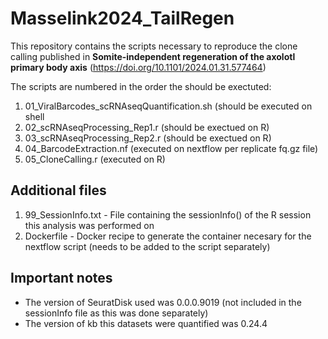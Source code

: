 # Masselink2024_TailRegen

This repository contains the scripts necessary to reproduce the clone calling published in **Somite-independent regeneration of the axolotl primary body axis** (https://doi.org/10.1101/2024.01.31.577464)



The scripts are numbered in the order the should be exectuted:
  1. 01_ViralBarcodes_scRNAseqQuantification.sh (should be executed on shell
  2. 02_scRNAseqProcessing_Rep1.r (should be exectued on R)
  3. 03_scRNAseqProcessing_Rep2.r (should be exectued on R)
  4. 04_BarcodeExtraction.nf (executed on nextflow per replicate fq.gz file)
  5. 05_CloneCalling.r (executed on R)

## Additional files 

1. 99_SessionInfo.txt - File containing the sessionInfo() of the R session this analysis was performed on
 2. Dockerfile - Docker recipe to generate the container necesary for the nextflow script (needs to be added to the script separately)

## Important notes

- The version of SeuratDisk used was 0.0.0.9019 (not included in the sessionInfo file as this was done separately)
- The version of kb this datasets were quantified was 0.24.4
  